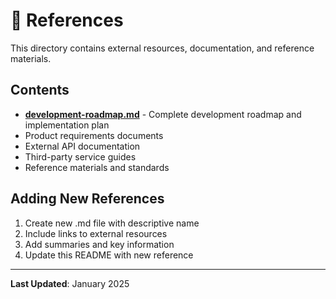 # 📖 References

This directory contains external resources, documentation, and reference materials.

## Contents

- **[development-roadmap.md](./development-roadmap.md)** - Complete development roadmap and implementation plan
- Product requirements documents
- External API documentation
- Third-party service guides
- Reference materials and standards

## Adding New References

1. Create new .md file with descriptive name
2. Include links to external resources
3. Add summaries and key information
4. Update this README with new reference

---

**Last Updated**: January 2025

